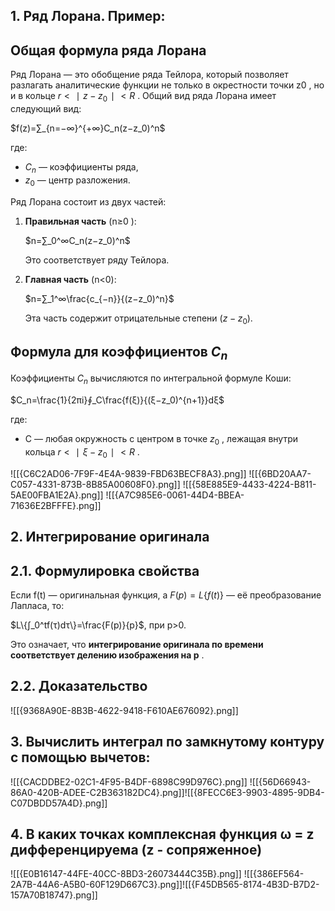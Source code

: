 ## **1. Ряд Лорана. Пример:**

## **Общая формула ряда Лорана**

Ряд Лорана — это обобщение ряда Тейлора, который позволяет разлагать аналитические функции не только в окрестности точки z0​ , но и в кольце $r<∣z−z_0​∣<R$ . Общий вид ряда Лорана имеет следующий вид:

$f(z)=∑_{n=−∞}^{+∞}​C_n​(z−z_0​)^n$

где:

- $C_n$​ — коэффициенты ряда,
- $z_0$​ — центр разложения.

Ряд Лорана состоит из двух частей:

1. **Правильная часть** (n≥0 ):
    
    $n=∑_0^∞​C_n​(z−z_0​)^n$
    
    Это соответствует ряду Тейлора.
2. **Главная часть** (n<0):
    
    $n=∑_1^∞\frac{c_{−n}}{​(z−z_0​)^n}​​$
    
    Эта часть содержит отрицательные степени $(z−z_0​)$.

## **Формула для коэффициентов $C_n​$**

Коэффициенты $C_n$​ вычисляются по интегральной формуле Коши:

$C_n​=\frac{1}{2πi}​∮_C\frac{f(ξ)}{​(ξ−z_0​)^{n+1}}​dξ$

где:

- C — любая окружность с центром в точке $z_0$​ , лежащая внутри кольца $r<∣ξ−z_0​∣<R$ .

![[{C6C2AD06-7F9F-4E4A-9839-FBD63BECF8A3}.png]]
![[{6BD20AA7-C057-4331-873B-8B85A00608F0}.png]]
![[{58E885E9-4433-4224-B811-5AE00FBA1E2A}.png]]
![[{A7C985E6-0061-44D4-BBEA-71636E2BFFFE}.png]]

## **2. Интегрирование оригинала**

## 2.1. Формулировка свойства

Если f(t) — оригинальная функция, а $F(p)=L\{f(t)\}$ — её преобразование Лапласа, то:

$L\{∫_0^t​f(τ)dτ\}=\frac{F(p)}{p}​$, при p>0.​

Это означает, что **интегрирование оригинала по времени соответствует делению изображения на p** .

## 2.2. Доказательство

![[{9368A90E-8B3B-4622-9418-F610AE676092}.png]]

## **3. Вычислить интеграл по замкнутому контуру с помощью вычетов:**
![[{CACDDBE2-02C1-4F95-B4DF-6898C99D976C}.png]]
![[{56D66943-86A0-420B-ADEE-C2B363182DC4}.png]]![[{8FECC6E3-9903-4895-9DB4-C07DBDD57A4D}.png]]

## **4. В каких точках комплексная функция ω = z дифференцируема (z - сопряженное)**
![[{E0B16147-44FE-40CC-8BD3-26073444C35B}.png]]
![[{386EF564-2A7B-44A6-A5B0-60F129D667C3}.png]]![[{F45DB565-8174-4B3D-B7D2-157A70B18747}.png]]
